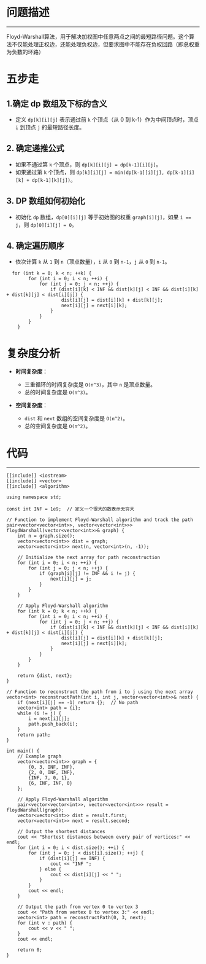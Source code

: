 # 问题描述
---
Floyd-Warshall算法，用于解决加权图中任意两点之间的最短路径问题。这个算法不仅能处理正权边，还能处理负权边，但要求图中不能存在负权回路（即总权重为负数的环路）

# 五步走

## 1.确定 dp 数组及下标的含义

- 定义 `dp[k][i][j]` 表示通过前 `k` 个顶点（从 0 到 k-1）作为中间顶点时，顶点 `i` 到顶点 `j` 的最短路径长度。

## 2. 确定递推公式

- 如果不通过第 `k` 个顶点，则 `dp[k][i][j] = dp[k-1][i][j]`。
- 如果通过第 `k` 个顶点，则 `dp[k][i][j] = min(dp[k-1][i][j], dp[k-1][i][k] + dp[k-1][k][j])`。

## 3. DP 数组如何初始化

- 初始化 `dp` 数组，`dp[0][i][j]` 等于初始图的权重 `graph[i][j]`，如果 `i == j`，则 `dp[0][i][j] = 0`。

## 4. 确定遍历顺序

- 依次计算 `k` 从 `1` 到 `n`（顶点数量），`i` 从 `0` 到 `n-1`，`j` 从 `0` 到 `n-1`。

```
  for (int k = 0; k < n; ++k) {
        for (int i = 0; i < n; ++i) {
            for (int j = 0; j < n; ++j) {
                if (dist[i][k] < INF && dist[k][j] < INF && dist[i][k] + dist[k][j] < dist[i][j]) {
                    dist[i][j] = dist[i][k] + dist[k][j];
                    next[i][j] = next[i][k];
                }
            }
        }
    }
```

# 复杂度分析

- **时间复杂度**：
    
    - 三重循环的时间复杂度是 `O(n^3)`，其中 `n` 是顶点数量。
    - 总的时间复杂度是 `O(n^3)`。
- **空间复杂度**：
    
    - `dist` 和 `next` 数组的空间复杂度是 `O(n^2)`。
    - 总的空间复杂度是 `O(n^2)`。
# 代码
---
```
[[include]] <iostream>
[[include]] <vector>
[[include]] <algorithm>

using namespace std;

const int INF = 1e9;  // 定义一个很大的数表示无穷大

// Function to implement Floyd-Warshall algorithm and track the path
pair<vector<vector<int>>, vector<vector<int>>> floydWarshall(vector<vector<int>>& graph) {
    int n = graph.size();
    vector<vector<int>> dist = graph;
    vector<vector<int>> next(n, vector<int>(n, -1));

    // Initialize the next array for path reconstruction
    for (int i = 0; i < n; ++i) {
        for (int j = 0; j < n; ++j) {
            if (graph[i][j] != INF && i != j) {
                next[i][j] = j;
            }
        }
    }

    // Apply Floyd-Warshall algorithm
    for (int k = 0; k < n; ++k) {
        for (int i = 0; i < n; ++i) {
            for (int j = 0; j < n; ++j) {
                if (dist[i][k] < INF && dist[k][j] < INF && dist[i][k] + dist[k][j] < dist[i][j]) {
                    dist[i][j] = dist[i][k] + dist[k][j];
                    next[i][j] = next[i][k];
                }
            }
        }
    }

    return {dist, next};
}

// Function to reconstruct the path from i to j using the next array
vector<int> reconstructPath(int i, int j, vector<vector<int>>& next) {
    if (next[i][j] == -1) return {};  // No path
    vector<int> path = {i};
    while (i != j) {
        i = next[i][j];
        path.push_back(i);
    }
    return path;
}

int main() {
    // Example graph
    vector<vector<int>> graph = {
        {0, 3, INF, INF},
        {2, 0, INF, INF},
        {INF, 7, 0, 1},
        {6, INF, INF, 0}
    };

    // Apply Floyd-Warshall algorithm
    pair<vector<vector<int>>, vector<vector<int>>> result = floydWarshall(graph);
    vector<vector<int>> dist = result.first;
    vector<vector<int>> next = result.second;

    // Output the shortest distances
    cout << "Shortest distances between every pair of vertices:" << endl;
    for (int i = 0; i < dist.size(); ++i) {
        for (int j = 0; j < dist[i].size(); ++j) {
            if (dist[i][j] == INF) {
                cout << "INF ";
            } else {
                cout << dist[i][j] << " ";
            }
        }
        cout << endl;
    }

    // Output the path from vertex 0 to vertex 3
    cout << "Path from vertex 0 to vertex 3:" << endl;
    vector<int> path = reconstructPath(0, 3, next);
    for (int v : path) {
        cout << v << " ";
    }
    cout << endl;

    return 0;
}

```